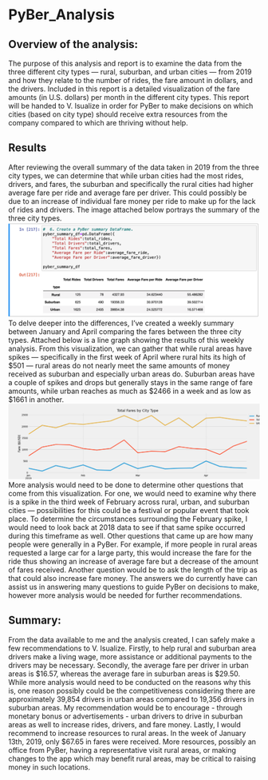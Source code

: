 # PyBer_Analysis
## Overview of the analysis:
The purpose of this analysis and report is to examine the data from the three different city types — rural, suburban, and urban cities — from 2019 and how they relate to the number of rides, the fare amount in dollars, and the drivers. Included in this report is a detailed visualization of the fare amounts (in U.S. dollars) per month in the different city types. This report will be handed to V. Isualize in order for PyBer to make decisions on which cities (based on city type) should receive extra resources from the company compared to which are thriving without help.
## Results
After reviewing the overall summary of the data taken in 2019 from the three city types, we can determine that while urban cities had the most rides, drivers, and fares, the suburban and specifically the rural cities had higher average fare per ride and average fare per driver. This could possibly be due to an increase of individual fare money per ride to make up for the lack of rides and drivers. The image attached below portrays the summary  of the three city types.
![PyBer_Fare_Summary](https://github.com/shireenkahlon/PyBer_Analysis/blob/main/Pyber_Summary_DataFrame.png)
	To delve deeper into the differences, I’ve created a weekly summary between January and April comparing the fares between the three city types. Attached below is a line graph showing the results of this weekly analysis.  From this visualization, we can gather that while rural areas have spikes — specifically in the first week of April where rural hits its high of $501 — rural areas do not nearly meet the same amounts of money received as suburban and especially urban areas do. Suburban areas have a couple of spikes and drops but generally stays in the same range of fare amounts, while urban reaches as much as $2466 in a week and as low as $1661 in another. 
![PyBer_Fare_Summary](https://github.com/shireenkahlon/PyBer_Analysis/blob/main/PyBer_fare_summary.png)
More analysis would need to be done to determine other questions that come from this visualization. For one, we would need to examine why there is a spike in the third week of February across rural, urban, and suburban cities — possibilities for this could be a festival or popular event that took place. To determine the circumstances surrounding the February spike, I would need to look back at 2018 data to see if that same spike occurred during this timeframe as well. Other questions that came up are how many people were generally in a PyBer. For example, if more people in rural areas requested a large car for a large party, this would increase the fare for the ride thus showing an increase of average fare but a decrease of the amount of fares received. Another question would be to ask the length of the trip as that could also increase fare money. The answers we do currently have can assist us in answering many questions to guide PyBer on decisions to make, however more analysis would be needed for further recommendations.
## Summary:
From the data available to me and the analysis created, I can safely make a few recommendations to V. Isualize. Firstly, to help rural and suburban area drivers make a living wage, more assistance or additional payments to the drivers may be necessary. Secondly, the average fare per driver in urban areas is $16.57, whereas the average fare in suburban areas is $29.50. While more analysis would need to be conducted on the reasons why this is, one reason possibly could be the competitiveness considering there are approximately 39,854 drivers in urban areas compared to 19,356 drivers in suburban areas. My recommendation would be to encourage - through monetary bonus or advertisements - urban drivers to drive in suburban areas as well to increase rides, drivers, and fare money. Lastly, I would recommend to increase resources to rural areas. In the week of January 13th, 2019, only $67.65 in fares were received. More resources, possibly an office from PyBer, having a representative visit rural areas, or making changes to the app which may benefit rural areas, may be critical to raising money in such locations.
